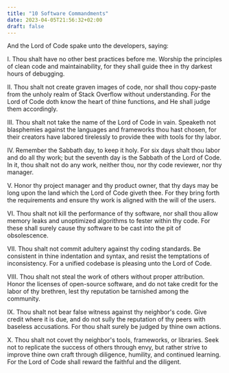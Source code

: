 ```yaml
---
title: "10 Software Commandments"
date: 2023-04-05T21:56:32+02:00
draft: false
---
```


And the Lord of Code spake unto the developers, saying:

I. Thou shalt have no other best practices before me. Worship the principles of clean code and maintainability, for they shall guide thee in thy darkest hours of debugging.

II. Thou shalt not create graven images of code, nor shall thou copy-paste from the unholy realm of Stack Overflow without understanding. For the Lord of Code doth know the heart of thine functions, and He shall judge them accordingly.

III. Thou shalt not take the name of the Lord of Code in vain. Speaketh not blasphemies against the languages and frameworks thou hast chosen, for their creators have labored tirelessly to provide thee with tools for thy labor.

IV. Remember the Sabbath day, to keep it holy. For six days shalt thou labor and do all thy work; but the seventh day is the Sabbath of the Lord of Code. In it, thou shalt not do any work, neither thou, nor thy code reviewer, nor thy manager.

V. Honor thy project manager and thy product owner, that thy days may be long upon the land which the Lord of Code giveth thee. For they bring forth the requirements and ensure thy work is aligned with the will of the users.

VI. Thou shalt not kill the performance of thy software, nor shall thou allow memory leaks and unoptimized algorithms to fester within thy code. For these shall surely cause thy software to be cast into the pit of obsolescence.

VII. Thou shalt not commit adultery against thy coding standards. Be consistent in thine indentation and syntax, and resist the temptations of inconsistency. For a unified codebase is pleasing unto the Lord of Code.

VIII. Thou shalt not steal the work of others without proper attribution. Honor the licenses of open-source software, and do not take credit for the labor of thy brethren, lest thy reputation be tarnished among the community.

IX. Thou shalt not bear false witness against thy neighbor's code. Give credit where it is due, and do not sully the reputation of thy peers with baseless accusations. For thou shalt surely be judged by thine own actions.

X. Thou shalt not covet thy neighbor's tools, frameworks, or libraries. Seek not to replicate the success of others through envy, but rather strive to improve thine own craft through diligence, humility, and continued learning. For the Lord of Code shall reward the faithful and the diligent.